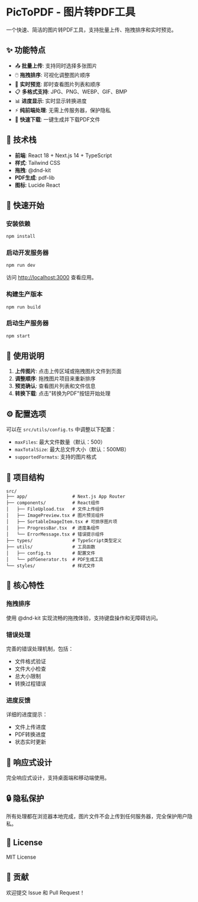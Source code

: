 # PicToPDF - 图片转PDF工具

一个快速、简洁的图片转PDF工具，支持批量上传、拖拽排序和实时预览。

## ✨ 功能特点

- 📤 **批量上传**: 支持同时选择多张图片
- 🖱️ **拖拽排序**: 可视化调整图片顺序
- 👀 **实时预览**: 即时查看图片列表和顺序
- 📋 **多格式支持**: JPG、PNG、WEBP、GIF、BMP
- 📊 **进度显示**: 实时显示转换进度
- ⚡ **纯前端处理**: 无需上传服务器，保护隐私
- 🚀 **快速下载**: 一键生成并下载PDF文件

## 🎯 技术栈

- **前端**: React 18 + Next.js 14 + TypeScript
- **样式**: Tailwind CSS
- **拖拽**: @dnd-kit
- **PDF生成**: pdf-lib
- **图标**: Lucide React

## 🚀 快速开始

### 安装依赖

```bash
npm install
```

### 启动开发服务器

```bash
npm run dev
```

访问 [http://localhost:3000](http://localhost:3000) 查看应用。

### 构建生产版本

```bash
npm run build
```

### 启动生产服务器

```bash
npm start
```

## 📝 使用说明

1. **上传图片**: 点击上传区域或拖拽图片文件到页面
2. **调整顺序**: 拖拽图片项目来重新排序
3. **预览确认**: 查看图片列表和文件信息
4. **转换下载**: 点击"转换为PDF"按钮开始处理

## ⚙️ 配置选项

可以在 `src/utils/config.ts` 中调整以下配置：

- `maxFiles`: 最大文件数量（默认：500）
- `maxTotalSize`: 最大总文件大小（默认：500MB）
- `supportedFormats`: 支持的图片格式

## 🔧 项目结构

```
src/
├── app/                 # Next.js App Router
├── components/          # React组件
│   ├── FileUpload.tsx   # 文件上传组件
│   ├── ImagePreview.tsx # 图片预览组件
│   ├── SortableImageItem.tsx # 可排序图片项
│   ├── ProgressBar.tsx  # 进度条组件
│   └── ErrorMessage.tsx # 错误提示组件
├── types/               # TypeScript类型定义
├── utils/               # 工具函数
│   ├── config.ts        # 配置文件
│   └── pdfGenerator.ts  # PDF生成工具
└── styles/              # 样式文件
```

## 🌟 核心特性

### 拖拽排序
使用 @dnd-kit 实现流畅的拖拽体验，支持键盘操作和无障碍访问。

### 错误处理
完善的错误处理机制，包括：
- 文件格式验证
- 文件大小检查
- 总大小限制
- 转换过程错误

### 进度反馈
详细的进度提示：
- 文件上传进度
- PDF转换进度
- 状态实时更新

## 📱 响应式设计

完全响应式设计，支持桌面端和移动端使用。

## 🔒 隐私保护

所有处理都在浏览器本地完成，图片文件不会上传到任何服务器，完全保护用户隐私。

## 📄 License

MIT License

## 🤝 贡献

欢迎提交 Issue 和 Pull Request！ 